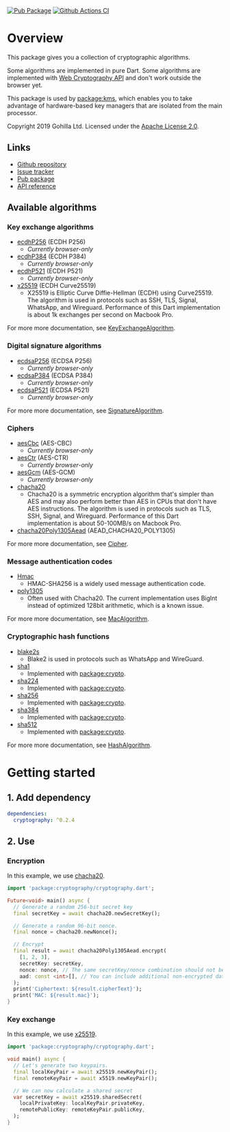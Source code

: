 [![Pub Package](https://img.shields.io/pub/v/cryptography.svg)](https://pub.dev/packages/cryptography)
[![Github Actions CI](https://github.com/dint-dev/cryptography/workflows/Dart%20CI/badge.svg)](https://github.com/dint-dev/cryptography/actions?query=workflow%3A%22Dart+CI%22)

# Overview
This package gives you a collection of cryptographic algorithms.

Some algorithms are implemented in pure Dart. Some algorithms are implemented with
[Web Cryptography API](https://developer.mozilla.org/en-US/docs/Web/API/Web_Crypto_API) and don't
work outside the browser yet.

This package is used by [package:kms](https://pub.dev/packages/kms), which enables you to take
advantage of hardware-based key managers that are isolated from the main processor.

Copyright 2019 Gohilla Ltd. Licensed under the [Apache License 2.0](LICENSE).

## Links
  * [Github repository](https://github.com/dint-dev/cryptography)
  * [Issue tracker](https://github.com/dint-dev/cryptography/issues)
  * [Pub package](https://pub.dev/packages/cryptography)
  * [API reference](https://pub.dev/documentation/cryptography/latest/)

## Available algorithms
### Key exchange algorithms
  * [ecdhP256](https://pub.dev/documentation/cryptography/latest/cryptography/ecdhP256-constant.html) (ECDH P256)
    * _Currently browser-only_
  * [ecdhP384](https://pub.dev/documentation/cryptography/latest/cryptography/ecdhP384-constant.html) (ECDH P384)
    * _Currently browser-only_
  * [ecdhP521](https://pub.dev/documentation/cryptography/latest/cryptography/ecdhP521-constant.html) (ECDH P521)
    * _Currently browser-only_
  * [x25519](https://pub.dev/documentation/cryptography/latest/cryptography/x25519-constant.html) (ECDH Curve25519)
    * X25519 is Elliptic Curve Diffie-Hellman (ECDH) using Curve25519. The algorithm is used in
      protocols such as SSH, TLS, Signal, WhatsApp, and Wireguard. Performance of this Dart
      implementation is about 1k exchanges per second on Macbook Pro.

For more more documentation, see [KeyExchangeAlgorithm](https://pub.dev/documentation/cryptography/latest/cryptography/KeyExchangeAlgorithm-class.html).

### Digital signature algorithms
  * [ecdsaP256](https://pub.dev/documentation/cryptography/latest/cryptography/ecdsaP256-constant.html) (ECDSA P256)
    * _Currently browser-only_
  * [ecdsaP384](https://pub.dev/documentation/cryptography/latest/cryptography/ecdsaP384-constant.html) (ECDSA P384)
    * _Currently browser-only_
  * [ecdsaP521](https://pub.dev/documentation/cryptography/latest/cryptography/ecdsaP521-constant.html) (ECDSA P521)
    * _Currently browser-only_

For more more documentation, see [SignatureAlgorithm](https://pub.dev/documentation/cryptography/latest/cryptography/SignatureAlgorithm-class.html).

### Ciphers
  * [aesCbc](https://pub.dev/documentation/cryptography/latest/cryptography/aesCbc-constant.html) (AES-CBC)
    * _Currently browser-only_
  * [aesCtr](https://pub.dev/documentation/cryptography/latest/cryptography/aesCtr-constant.html) (AES-CTR)
    * _Currently browser-only_
  * [aesGcm](https://pub.dev/documentation/cryptography/latest/cryptography/aesGcm-constant.html) (AES-GCM)
    * _Currently browser-only_
  * [chacha20](https://pub.dev/documentation/cryptography/latest/cryptography/chacha20-constant.html)
    * Chacha20 is a symmetric encryption algorithm that's simpler than AES and may also perform
      better than AES in CPUs that don't have AES instructions. The algorithm is used in protocols
      such as TLS, SSH, Signal, and Wireguard. Performance of this Dart implementation is about
      50-100MB/s on Macbook Pro.
  * [chacha20Poly1305Aead](https://pub.dev/documentation/cryptography/latest/cryptography/chacha20Poly1305Aead-constant.html) (AEAD_CHACHA20_POLY1305)

For more more documentation, see [Cipher](https://pub.dev/documentation/cryptography/latest/cryptography/Cipher-class.html).

### Message authentication codes
  * [Hmac](https://pub.dev/documentation/cryptography/latest/cryptography/Hmac-class.html)
    * HMAC-SHA256 is a widely used message authentication code.
  * [poly1305](https://pub.dev/documentation/cryptography/latest/cryptography/poly1305-constant.html)
    * Often used with Chacha20. The current implementation uses BigInt instead of optimized 128bit
      arithmetic, which is a known issue.

For more more documentation, see [MacAlgorithm](https://pub.dev/documentation/cryptography/latest/cryptography/MacAlgorithm-class.html).

### Cryptographic hash functions
  * [blake2s](https://pub.dev/documentation/cryptography/latest/cryptography/blake2s-constant.html)
    * Blake2 is used in protocols such as WhatsApp and WireGuard.
  * [sha1](https://pub.dev/documentation/cryptography/latest/cryptography/sha1-constant.html)
    * Implemented with [package:crypto](https://pub.dev/packages/crypto).
  * [sha224](https://pub.dev/documentation/cryptography/latest/cryptography/sha224-constant.html)
    * Implemented with [package:crypto](https://pub.dev/packages/crypto).
  * [sha256](https://pub.dev/documentation/cryptography/latest/cryptography/sha256-constant.html)
    * Implemented with [package:crypto](https://pub.dev/packages/crypto).
  * [sha384](https://pub.dev/documentation/cryptography/latest/cryptography/sha384-constant.html)
    * Implemented with [package:crypto](https://pub.dev/packages/crypto).
  * [sha512](https://pub.dev/documentation/cryptography/latest/cryptography/sha512-constant.html)
    * Implemented with [package:crypto](https://pub.dev/packages/crypto).

For more more documentation, see [HashAlgorithm](https://pub.dev/documentation/cryptography/latest/cryptography/HashAlgorithm-class.html).


# Getting started
## 1. Add dependency
```yaml
dependencies:
  cryptography: ^0.2.4
```

## 2. Use
### Encryption
In this example, we use [chacha20](https://pub.dev/documentation/cryptography/latest/cryptography/chacha20Poly1305Aead-constant.html).
```dart
import 'package:cryptography/cryptography.dart';

Future<void> main() async {
  // Generate a random 256-bit secret key
  final secretKey = await chacha20.newSecretKey();

  // Generate a random 96-bit nonce.
  final nonce = chacha20.newNonce();

  // Encrypt
  final result = await chacha20Poly1305Aead.encrypt(
    [1, 2, 3],
    secretKey: secretKey,
    nonce: nonce, // The same secretKey/nonce combination should not be used twice
    aad: const <int>[], // You can include additional non-encrypted data here
  );
  print('Ciphertext: ${result.cipherText}');
  print('MAC: ${result.mac}');
}
```

### Key exchange
In this example, we use [x25519](https://pub.dev/documentation/cryptography/latest/cryptography/x25519-constant.html).
```dart
import 'package:cryptography/cryptography.dart';

void main() async {
  // Let's generate two keypairs.
  final localKeyPair = await x25519.newKeyPair();
  final remoteKeyPair = await x5519.newKeyPair();

  // We can now calculate a shared secret
  var secretKey = await x25519.sharedSecret(
    localPrivateKey: localKeyPair.privateKey,
    remotePublicKey: remoteKeyPair.publicKey,
  );
}
```
